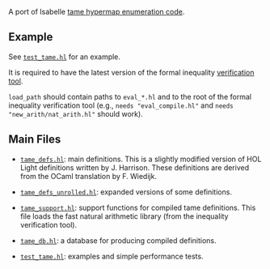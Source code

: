 A port of Isabelle [tame hypermap enumeration code](https://www.isa-afp.org/entries/Flyspeck-Tame.html).

## Example

See [`test_tame.hl`](test_tame.hl) for an example. 

It is required to have the latest version of the formal inequality [verification tool](https://github.com/monadius/formal_ineqs).

`load_path` should contain paths to `eval_*.hl` and to the root of the formal inequality verification tool (e.g., `needs "eval_compile.hl"` and `needs "new_arith/nat_arith.hl"` should work).

## Main Files

- [`tame_defs.hl`](tame_defs.hl): main definitions. This is a slightly modified version of
HOL Light definitions written by J. Harrison. These definitions are derived from the OCaml translation by F. Wiedijk.

- [`tame_defs_unrolled.hl`](tame_defs_unrolled.hl): expanded versions of some definitions.

- [`tame_support.hl`](tame_support.hl): support functions for compiled tame definitions. 
This file loads the fast natural arithmetic library (from the inequality verification tool).

- [`tame_db.hl`](tame_db.hl): a database for producing compiled definitions.

- [`test_tame.hl`](test_tame.hl): examples and simple performance tests.

